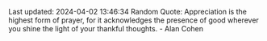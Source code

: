 Last updated: 2024-04-02 13:46:34
Random Quote: Appreciation is the highest form of prayer, for it acknowledges the presence of good wherever you shine the light of your thankful thoughts. - Alan Cohen
